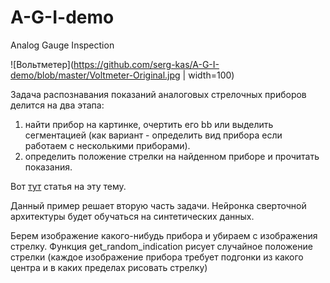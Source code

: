 # A-G-I-demo

Analog Gauge Inspection

![Вольтметер](https://github.com/serg-kas/A-G-I-demo/blob/master/Voltmeter-Original.jpg | width=100)

Задача распознавания показаний аналоговых стрелочных приборов делится на два этапа:
1. найти прибор на картинке, очертить его bb или выделить сегментацией
(как вариант - определить вид прибора если работаем с несколькими приборами).
2. определить положение стрелки на найденном приборе и прочитать показания.

Вот [тут](https://indatalabs.com/blog/ai-inspection) статья на эту тему.

Данный пример решает вторую часть задачи.
Нейронка сверточной архитектуры будет обучаться на синтетических данных. 

Берем изображение какого-нибудь прибора и убираем с изображения стрелку.
Функция get_random_indication рисует случайное положение стрелки
(каждое изображение прибора требует подгонки из какого центра и в каких пределах рисовать стрелку)
